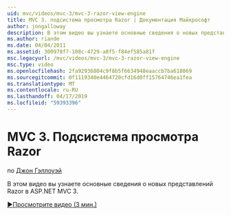 ```yaml
---
uid: mvc/videos/mvc-3/mvc-3-razor-view-engine
title: MVC 3. подсистема просмотра Razor | Документация Майкрософт
author: jongalloway
description: В этом видео вы узнаете основные сведения о новых представлений Razor в ASP.NET MVC 3.
ms.author: riande
ms.date: 04/04/2011
ms.assetid: 300978f7-108c-4729-a8f5-f84ef585a81f
msc.legacyurl: /mvc/videos/mvc-3/mvc-3-razor-view-engine
msc.type: video
ms.openlocfilehash: 2fa92936804c9f8b5f6634948eaaccb7ba618069
ms.sourcegitcommit: 0f1119340e4464720cfd16d0ff15764746ea1fea
ms.translationtype: MT
ms.contentlocale: ru-RU
ms.lasthandoff: 04/17/2019
ms.locfileid: "59393396"
---
```

# <a name="mvc-3---razor-view-engine"></a>MVC 3. Подсистема просмотра Razor

по [Джон Гэллоуэй](https://github.com/jongalloway)

В этом видео вы узнаете основные сведения о новых представлений Razor в ASP.NET MVC 3.

[&#9654;Просмотрите видео (3 мин.)](https://channel9.msdn.com/Blogs/ASP-NET-Site-Videos/mvc-3-razor-view-engine)
